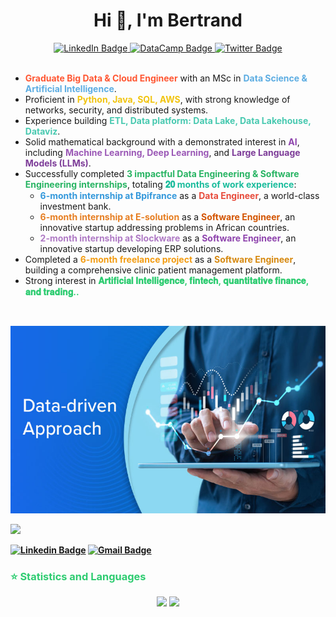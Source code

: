 
<div id="badges" align="center">
  <h1 >Hi 👋, I'm Bertrand</h1>
  <a href="https://www.linkedin.com/in/tounwendsida-bertrand-kafando/">
    <img src="https://img.shields.io/badge/LinkedIn-blue?style=for-the-badge&logo=linkedin&logoColor=white" alt="LinkedIn Badge"/>
  </a>
  <a href="https://www.datacamp.com/portfolio/bertodev">
    <img src=https://img.shields.io/badge/DATACAMP-%23000000.svg?style=for-the-badge&logo=datacamp&logoColor=#FF7139 alt="DataCamp Badge"/>
  </a>
  <a href="https://twitter.com/Kafbertrand">
    <img src="https://img.shields.io/badge/Twitter-blue?style=for-the-badge&logo=twitter&logoColor=white" alt="Twitter Badge"/>
  </a>
</div>
 </br>

<ul>
  <li><strong style="color:#FF5733;">Graduate Big Data & Cloud Engineer</strong> with an MSc in <strong style="color:#5DADE2;">Data Science & Artificial Intelligence</strong>.</li>
  <li>Proficient in <strong style="color:#F1C40F;">Python, Java, SQL, AWS</strong>, with strong knowledge of networks, security, and distributed systems.</li>
  <li>Experience building <strong style="color:#48C9B0;">ETL, Data platform: Data Lake, Data Lakehouse, Dataviz</strong>.</li>
  <li>Solid mathematical background with a demonstrated interest in <strong style="color:#8E44AD;">AI</strong>, including <strong style="color:#9B59B6;">Machine Learning, Deep Learning</strong>, and <strong style="color:#7D3C98;">Large Language Models (LLMs)</strong>.</li>
  <li>Successfully completed <strong style="color:#28B463;">3 impactful Data Engineering & Software Engineering internships</strong>, totaling <strong style="color:#1ABC9C;"> 𝟐𝟎 months of work experience</strong>:
    <ul>
      <li><strong style="color:#3498DB;">6-month internship at Bpifrance</strong> as a <strong style="color:#E74C3C;">Data Engineer</strong>, a world-class investment bank.</li>
      <li><strong style="color:#E67E22;">6-month internship at E-solution</strong> as a <strong style="color:#D35400;">Software Engineer</strong>, an innovative startup addressing problems in African countries.</li>
      <li><strong style="color:#AF7AC5;">2-month internship at Slockware</strong> as a <strong style="color:#8E44AD;">Software Engineer</strong>, an innovative startup developing ERP solutions.</li>
    </ul>
  </li>
  <li>Completed a <strong style="color:#F39C12;">6-month freelance project</strong> as a <strong style="color:#D68910;">Software Engineer</strong>, building a comprehensive clinic patient management platform.</li>
  <li>Strong interest in <strong style="color:#2ECC71;"> 𝐀𝐫𝐭𝐢𝐟𝐢𝐜𝐢𝐚𝐥 𝐈𝐧𝐭𝐞𝐥𝐥𝐢𝐠𝐞𝐧𝐜𝐞, 𝐟𝐢𝐧𝐭𝐞𝐜𝐡, 𝐪𝐮𝐚𝐧𝐭𝐢𝐭𝐚𝐭𝐢𝐯𝐞 𝐟𝐢𝐧𝐚𝐧𝐜𝐞, 𝐚𝐧𝐝 𝐭𝐫𝐚𝐝𝐢𝐧𝐠..</li>
</ul>
</br>


    
  <p align="center"><img  src="DD2.jpg" width="600" height="300"/></p>

<p align="left"> <img src="https://komarev.com/ghpvc/?username=BertrandKafando&label=Profile%20views&color=0e75b6&style=flat" /> </p>
<div> 
  
  [![Linkedin Badge](https://img.shields.io/badge/-bertrandkafando-blue?style=flat-square&logo=Linkedin&logoColor=white&link=https://www.linkedin.com/in/tounwendsida-bertrand-kafando/)](https://www.linkedin.com/in/tounwendsida-bertrand-kafando-010776290/) [![Gmail Badge](https://img.shields.io/badge/-bertrandkafando07@gmail.com-c14438?style=flat-square&logo=Gmail&logoColor=white&link=mailto:bertrandkafando07@gmail.com)](mailto:bertrandkafando07@gmail.com) 

  


### ⭐ Statistics and Languages
   
<p align="center">
  <img height="150px" src="https://github-readme-stats.vercel.app/api/top-langs/?username=BertrandKafando&layout=compact" />
  <img height="150px" src="https://github-readme-streak-stats.herokuapp.com/?user=BertrandKafando&theme=tokyonight" />
</p>



